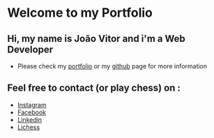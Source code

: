 # **Welcome to my Portfolio**

## Hi, my name is João Vitor and i'm a Web Developer

- Please check my [portfolio](https://joaovtr.github.io/portfolio/) or my [github](https://github.com/joaoVtr) page for more information


## Feel free to contact (or play chess) on :
- [Instagram](https://www.instagram.com/joao97vtr/)
- [Facebook](https://www.facebook.com/profile.php?id=100001841830075)
- [Linkedin](https://www.linkedin.com/in/JJMenezes-perfil)
- [Lichess](https://lichess.org/@/joaoVMenezes)
    
